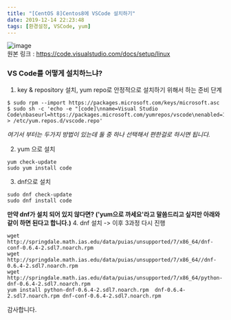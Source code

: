 ```yaml
---
title: "[CentOS 8]Centos8에 VSCode 설치하기"
date: 2019-12-14 22:23:48
tags: [환경설정, VSCode, yum]
---
```

<img src="https://i.ibb.co/LR3pfL4/image.png" alt="image" style="max-width: 100%; height:auto;" border="0" /><br>
원본 링크 : https://code.visualstudio.com/docs/setup/linux


### VS Code를 어떻게 설치하느냐?
1. key & repository 설치, yum repo로 안정적으로 설치하기 위해서 하는 준비 단계
```shell
$ sudo rpm --import https://packages.microsoft.com/keys/microsoft.asc
$ sudo sh -c 'echo -e "[code]\nname=Visual Studio Code\nbaseurl=https://packages.microsoft.com/yumrepos/vscode\nenabled=1\ngpgcheck=1\ngpgkey=https://packages.microsoft.com/keys/microsoft.asc" > /etc/yum.repos.d/vscode.repo'
```

*여기서 부터는 두가지 방법이 있는데 둘 중 하나 선택해서 편한걸로 하시면 됩니다.*

2. yum 으로 설치
```shell
yum check-update
sudo yum install code
```

3. dnf으로 설치
```shell
sudo dnf check-update
sudo dnf install code
```

**만약 dnf가 설치 되어 있지 않다면? ('yum으로 까세요'라고 말씀드리고 싶지만 아래와 같이 하면 된다고 합니다.)**
4. dnf 설치 -> 이후 3과정 다시 진행
```shell
wget http://springdale.math.ias.edu/data/puias/unsupported/7/x86_64/dnf-conf-0.6.4-2.sdl7.noarch.rpm
wget http://springdale.math.ias.edu/data/puias/unsupported/7/x86_64//dnf-0.6.4-2.sdl7.noarch.rpm
wget http://springdale.math.ias.edu/data/puias/unsupported/7/x86_64/python-dnf-0.6.4-2.sdl7.noarch.rpm
yum install python-dnf-0.6.4-2.sdl7.noarch.rpm  dnf-0.6.4-2.sdl7.noarch.rpm dnf-conf-0.6.4-2.sdl7.noarch.rpm
```

감사합니다. <br>